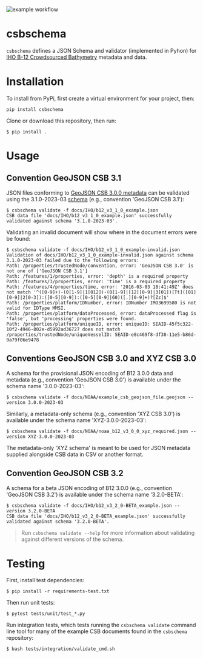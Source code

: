 ![example workflow](https://github.com/CCOMJHC/csbschema/actions/workflows/flake8-and-unit-tests.yml/badge.svg)

# csbschema

`csbschema` defines a JSON Schema and validator (implemented in Pyhon) for 
[IHO B-12 Crowdsourced Bathymetry](https://iho.int/uploads/user/pubs/Drafts/CSB-Guidance_Document-Edition_3.0.pdf) 
metadata and data.

# Installation
To install from PyPi, first create a virtual environment for your project, then:
```shell
pip install csbschema
```

Clone or download this repository, then run:
```shell
$ pip install .
```

# Usage

## Convention GeoJSON CSB 3.1
JSON files conforming to [GeoJSON CSB 3.0.0 metadata](docs/IHO/CSB-Guidance_Document-Edition_3.0.pdf)
can be validated using the 3.1.0-2023-03 [schema](csbschema/data/CSB-schema-3_1_0-2023-03.json)
(e.g., convention 'GeoJSON CSB 3.1'):
```shell
$ csbschema validate -f docs/IHO/b12_v3_1_0_example.json
CSB data file 'docs/IHO/b12_v3_1_0_example.json' successfully validated against schema '3.1.0-2023-03'.
```

Validating an invalid document will show where in the document errors were be found:
```shell
$ csbschema validate -f docs/IHO/b12_v3_1_0_example-invalid.json 
Validation of docs/IHO/b12_v3_1_0_example-invalid.json against schema 3.1.0-2023-03 failed due to the following errors: 
Path: /properties/trustedNode/convention, error: 'GeoJSON CSB 3.0' is not one of ['GeoJSON CSB 3.1']
Path: /features/1/properties, error: 'depth' is a required property
Path: /features/3/properties, error: 'time' is a required property
Path: /features/4/properties/time, error: '2016-03-03 18:41:49Z' does not match '^([0-9]+)-(0[1-9]|1[012])-(0[1-9]|[12][0-9]|3[01])[Tt]([01][0-9]|2[0-3]):([0-5][0-9]):([0-5][0-9]|60)([.][0-9]+)?[Zz]$'
Path: /properties/platform/IDNumber, error: IDNumber IMO3699580 is not valid for IDType MMSI.
Path: /properties/platform/dataProcessed, error: dataProcessed flag is 'false', but 'processing' properties were found.
Path: /properties/platform/uniqueID, error: uniqueID: SEAID-45f5c322-10f2-4946-802e-d5992ad36727 does not match /properties/trustedNode/uniqueVesselID: SEAID-e8c469f8-df38-11e5-b86d-9a79f06e9478
```

## Conventions GeoJSON CSB 3.0 and XYZ CSB 3.0
A schema for the provisional JSON encoding of B12 3.0.0 data and metadata (e.g., convention 'GeoJSON CSB 3.0') is 
available under the schema name '3.0.0-2023-03':
```shell
$ csbschema validate -f docs/NOAA/example_csb_geojson_file.geojson --version 3.0.0-2023-03
```

Similarly, a metadata-only schema (e.g., convention 'XYZ CSB 3.0') is available under the schema name 
'XYZ-3.0.0-2023-03':
```shell
$ csbschema validate -f docs/NOAA/noaa_b12_v3_0_0_xyz_required.json --version XYZ-3.0.0-2023-03
```

The metadata-only 'XYZ schema' is meant to be used for JSON metadata supplied alongside CSB data in CSV or another 
format.

## Convention GeoJSON CSB 3.2
A schema for a beta JSON encoding of B12 3.0.0 (e.g., convention 'GeoJSON CSB 3.2') is available under the schema
name '3.2.0-BETA':
```shell
$ csbschema validate -f docs/IHO/b12_v3_2_0-BETA_example.json --version 3.2.0-BETA
CSB data file 'docs/IHO/b12_v3_2_0-BETA_example.json' successfully validated against schema '3.2.0-BETA'.
```
> Run `csbschema validate --help` for more information about validating against different versions of the schema.

# Testing
First, install test dependencies:
```shell
$ pip install -r requirements-test.txt
```

Then run unit tests:
```shell
$ pytest tests/unit/test_*.py
```

Run integration tests, which tests running the `csbschema validate` command line tool for many of the example
CSB documents found in the `csbschema` repository:
```shell
$ bash tests/integration/validate_cmd.sh
```
